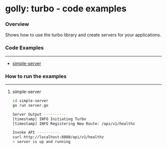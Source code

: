 # golly: turbo - code examples

### Overview
Shows how to use the turbo library and create servers for your applications.

### Code Examples
---
- [simple-server](/turbo/simple-server/server.go)

### How to run the examples
---
1. simple-server
    ```bash
    cd simple-server
    go run server.go

    Server Output ----------
    [timestamp] INFO Initiating Turbo
    [timestamp] INFO Registering New Route: /api/v1/healthz

    Invoke API ----------
    curl http://localhost:8080/api/v1/healthz
    > server is up and running
    ```
